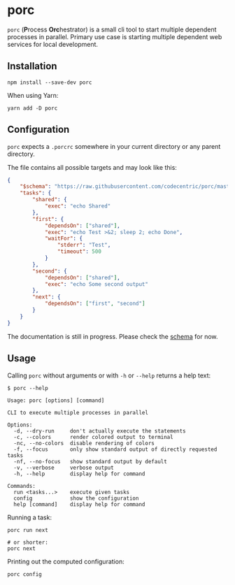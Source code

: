 # porc

`porc` (**P**rocess **Orc**hestrator) is a small cli tool to start multiple dependent processes in parallel. 
Primary use case is starting multiple dependent web services for local development.

## Installation

```shell
npm install --save-dev porc
```

When using Yarn:

```shell
yarn add -D porc
```

## Configuration

`porc` expects a `.porcrc` somewhere in your current directory or any parent directory.

The file contains all possible targets and may look like this:

```json
{
    "$schema": "https://raw.githubusercontent.com/codecentric/porc/master/porc-schema.json",
    "tasks": {
        "shared": {
            "exec": "echo Shared"
        },
        "first": {
            "dependsOn": ["shared"],
            "exec": "echo Test >&2; sleep 2; echo Done",
            "waitFor": {
                "stderr": "Test",
                "timeout": 500
            }
        },
        "second": {
            "dependsOn": ["shared"],
            "exec": "echo Some second output"
        },
        "next": {
            "dependsOn": ["first", "second"]
        }
    }
}
```

The documentation is still in progress. Please check the [schema](https://github.com/codecentric/porc/blob/master/porc-schema.json) for now.

## Usage

Calling `porc` without arguments or with `-h` or `--help` returns a help text: 

```
$ porc --help

Usage: porc [options] [command]

CLI to execute multiple processes in parallel

Options:
  -d, --dry-run     don't actually execute the statements
  -c, --colors      render colored output to terminal
  -nc, --no-colors  disable rendering of colors
  -f, --focus       only show standard output of directly requested tasks
  -nf, --no-focus   show standard output by default
  -v, --verbose     verbose output
  -h, --help        display help for command

Commands:
  run <tasks...>    execute given tasks
  config            show the configuration
  help [command]    display help for command
```

Running a task:

```shell
porc run next

# or shorter:
porc next
```

Printing out the computed configuration:

```shell
porc config
```

